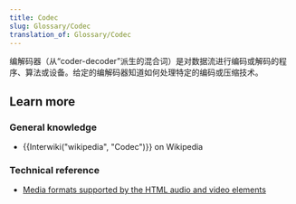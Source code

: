 ```yaml
---
title: Codec
slug: Glossary/Codec
translation_of: Glossary/Codec
---
```

编解码器（从“coder-decoder”派生的混合词）是对数据流进行编码或解码的程序、算法或设备。给定的编解码器知道如何处理特定的编码或压缩技术。

## Learn more

### General knowledge

- {{Interwiki("wikipedia", "Codec")}} on Wikipedia

### Technical reference

- [Media formats supported by the HTML audio and video elements](/zh-CN/docs/Web/Media/Formats)
